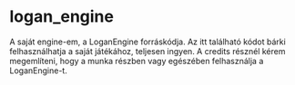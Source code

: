 # logan_engine
A saját engine-em, a LoganEngine forráskódja. Az itt található kódot bárki felhasználhatja a saját játékához, teljesen ingyen. A credits résznél kérem megemlíteni, hogy a munka részben vagy egészében felhasználja a LoganEngine-t.
